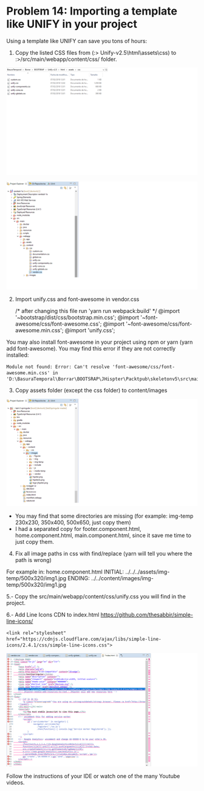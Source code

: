 # Problem 14: Importing a template like UNIFY in your project

Using a template like UNIFY can save you tons of hours:

1.	Copy the listed CSS files from (:> Unify-v2.5\html\assets\css) to :>/src/main/webapp/content/css/     folder.

![](images/sol14image1.png) 

![](images/sol14image2.png) 

2.	Import unify.css and font-awesome in vendor.css

	/* after changing this file run 'yarn run webpack:build' */
	@import '~bootstrap/dist/css/bootstrap.min.css';
	@import '~font-awesome/css/font-awesome.css';
	@import '~font-awesome/css/font-awesome.min.css';
	@import 'unify.css';

You may also install font-awesome in your project using npm or yarn (yarn add font-awesome). You may find this error if they are not correctly installed: 

	Module not found: Error: Can't resolve 'font-awesome/css/font-awesome.min.css' in 	'D:\BasuraTemporal\Borrar\BOOTSRAP\JHispter\Packtpub\skeletonv5\src\main\webapp\content\css'

3.	Copy assets folder (except the css folder) to content/images 

![](images/sol14image3.png)

* You may find that some directories are missing (for example: img-temp 230x230, 350x400, 500x650, just copy them)
* I had a separated copy for footer.component.html, home.component.html, main.component.html, since it save me time to just copy them.

4.	Fix all image paths in css with find/replace (yarn will tell you where the path is wrong) 

For example in: home.component.html
INITIAL: ../../../assets/img-temp/500x320/img1.jpg
ENDING:  ../../content/images/img-temp/500x320/img1.jpg

5.- Copy the src/main/webapp/content/css/unify.css you will find in the project.

6.- Add Line Icons CDN to index.html https://github.com/thesabbir/simple-line-icons/

	<link rel="stylesheet" href="https://cdnjs.cloudflare.com/ajax/libs/simple-line-icons/2.4.1/css/simple-line-icons.css">

![](images/sol14image4.png)

Follow the instructions of your IDE or watch one of the many Youtube videos.